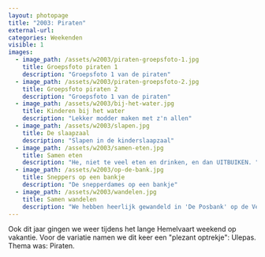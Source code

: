 ```yaml
---
layout: photopage
title: "2003: Piraten"
external-url:
categories: Weekenden
visible: 1
images:
  - image_path: /assets/w2003/piraten-groepsfoto-1.jpg
    title: Groepsfoto piraten 1
    description: "Groepsfoto 1 van de piraten"
  - image_path: /assets/w2003/piraten-groepsfoto-2.jpg
    title: Groepsfoto piraten 2
    description: "Groepsfoto 1 van de piraten"
  - image_path: /assets/w2003/bij-het-water.jpg
    title: Kinderen bij het water
    description: "Lekker modder maken met z'n allen"
  - image_path: /assets/w2003/slapen.jpg
    title: De slaapzaal
    description: "Slapen in de kinderslaapzaal"
  - image_path: /assets/w2003/samen-eten.jpg
    title: Samen eten
    description: "He, niet te veel eten en drinken, en dan UITBUIKEN. "
  - image_path: /assets/w2003/op-de-bank.jpg
    title: Sneppers op een bankje
    description: "De snepperdames op een bankje"
  - image_path: /assets/w2003/wandelen.jpg
    title: Samen wandelen
    description: "We hebben heerlijk gewandeld in 'De Posbank' op de Veluwe." 
---
```


Ook dit jaar gingen we weer tijdens het lange Hemelvaart weekend op vakantie. 
Voor de variatie namen we dit keer een "plezant optrekje": Ulepas. 
Thema was: Piraten.
